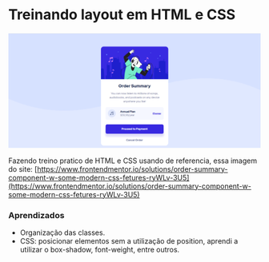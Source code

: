# Treinando layout em HTML e CSS

![enter image description here](https://github.com/BiancaTeodoroU/TreinoHTMLeCSS/blob/main/img/imagem%20treino.png?raw=true)

Fazendo treino pratico de HTML e CSS usando de referencia, essa imagem do site: [https://www.frontendmentor.io/solutions/order-summary-component-w-some-modern-css-fetures-ryWLv-3U5](https://www.frontendmentor.io/solutions/order-summary-component-w-some-modern-css-fetures-ryWLv-3U5)

### Aprendizados
- Organização das classes.
- CSS: posicionar elementos sem a utilização de position, aprendi a utilizar o box-shadow, font-weight, entre outros.
